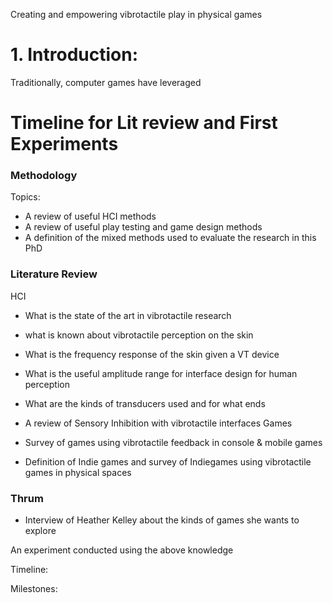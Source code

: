 Creating and empowering vibrotactile play in physical games 

# 1. Introduction:
Traditionally, computer games have leveraged 

# Timeline for Lit review and First Experiments

### Methodology
Topics: 
* A review of useful HCI methods 
* A review of useful play testing and game design methods 
* A definition of the mixed methods used to evaluate the research in this PhD 

### Literature Review  
HCI
* What is the state of the art in vibrotactile research 
* what is known about vibrotactile perception on the skin
* What is the frequency response of the skin given a VT device 
* What is the useful amplitude range for interface design for human perception 
* What are the kinds of transducers used and for what ends 
* A review of Sensory Inhibition with vibrotactile interfaces 
Games 
* Survey of games using vibrotactile feedback in console & mobile games
	  
* Definition of Indie games and survey of Indiegames using vibrotactile games in physical spaces

### Thrum
* Interview of Heather Kelley about the kinds of games she wants to explore

An experiment conducted using the above knowledge 

Timeline: 

Milestones: 

